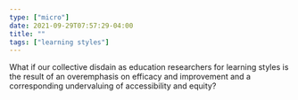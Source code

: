```yaml
---
type: ["micro"]
date: 2021-09-29T07:57:29-04:00
title: ""
tags: ["learning styles"]
---
```

What if our collective disdain as education researchers for learning styles is the result of an overemphasis on efficacy and improvement and a corresponding undervaluing of accessibility and equity?
